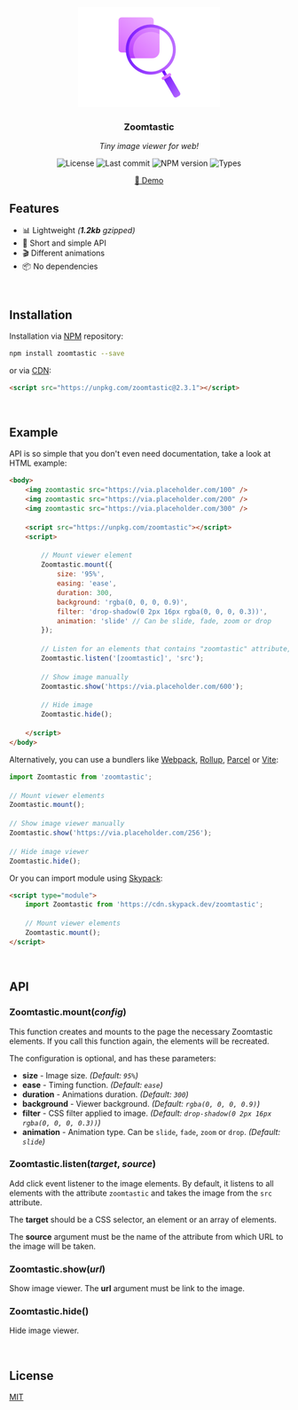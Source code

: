 <p align="center">
	<img src="https://raw.githubusercontent.com/Kirlovon/Zoomtastic/master/assets/logo.png" alt="Zoomtastic Logo" width="256">
</p>

<h3 align="center">Zoomtastic</h3>
<p align="center"><i>Tiny image viewer for web!</i></p>

<p align="center">
	<img src="https://img.shields.io/github/license/Kirlovon/Zoomtastic.svg" alt="License">
	<img src="https://img.shields.io/github/last-commit/Kirlovon/Zoomtastic.svg" alt="Last commit">
	<img src="https://img.shields.io/npm/v/zoomtastic.svg" alt="NPM version">
	<img src="https://img.shields.io/npm/types/zoomtastic.svg" alt="Types">
</p>

<p align="center">
  <a href="https://kirlovon.github.io/zoomtastic/">🔎 Demo</a>
</p>

## Features
- 📊 Lightweight _(***1.2kb*** gzipped)_
- 🥂 Short and simple API
- 🎬 Different animations
- 📦 No dependencies

<br>

## Installation

Installation via [NPM](https://www.npmjs.com/package/zoomtastic) repository:

```bash
npm install zoomtastic --save
```

or via [CDN](https://unpkg.com/):

```html
<script src="https://unpkg.com/zoomtastic@2.3.1"></script>
```

<br>

## Example
API is so simple that you don't even need documentation, take a look at HTML example:
```html
<body>
	<img zoomtastic src="https://via.placeholder.com/100" />
	<img zoomtastic src="https://via.placeholder.com/200" />
	<img zoomtastic src="https://via.placeholder.com/300" />

	<script src="https://unpkg.com/zoomtastic"></script>
	<script>

		// Mount viewer element
		Zoomtastic.mount({
			size: '95%',
			easing: 'ease',
			duration: 300,
			background: 'rgba(0, 0, 0, 0.9)',
			filter: 'drop-shadow(0 2px 16px rgba(0, 0, 0, 0.3))',
			animation: 'slide' // Can be slide, fade, zoom or drop
		});

		// Listen for an elements that contains "zoomtastic" attribute, and use "src" attribute as image source
		Zoomtastic.listen('[zoomtastic]', 'src');

		// Show image manually
		Zoomtastic.show('https://via.placeholder.com/600');

		// Hide image
		Zoomtastic.hide();

	</script>
</body>
```
Alternatively, you can use a bundlers like [Webpack](https://webpack.js.org/), [Rollup](https://rollupjs.org/), [Parcel](https://parceljs.org/) or [Vite](https://vitejs.dev/):
```javascript
import Zoomtastic from 'zoomtastic';

// Mount viewer elements
Zoomtastic.mount();

// Show image viewer manually
Zoomtastic.show('https://via.placeholder.com/256');

// Hide image viewer
Zoomtastic.hide();
```

Or you can import module using [Skypack](https://www.skypack.dev/):
```html
<script type="module">
	import Zoomtastic from 'https://cdn.skypack.dev/zoomtastic';

	// Mount viewer elements
	Zoomtastic.mount();
</script>
```

<br>

## API

### Zoomtastic.mount(_config_)
This function creates and mounts to the page the necessary Zoomtastic elements. If you call this function again, the elements will be recreated.

The configuration is optional, and has these parameters:
* **size** - Image size. _(Default: `95%`)_
* **ease** - Timing function. _(Default: `ease`)_
* **duration** - Animations duration. _(Default: `300`)_
* **background** - Viewer background. _(Default: `rgba(0, 0, 0, 0.9)`)_
* **filter** - CSS filter applied to image. _(Default: `drop-shadow(0 2px 16px rgba(0, 0, 0, 0.3))`)_
* **animation** - Animation type. Can be `slide`, `fade`, `zoom` or `drop`. _(Default: `slide`)_ 

### Zoomtastic.listen(_target_, _source_)
Add click event listener to the image elements. By default, it listens to all elements with the attribute `zoomtastic` and takes the image from the `src` attribute. 

The **target** should be a CSS selector, an element or an array of elements.

The **source** argument must be the name of the attribute from which URL to the image will be taken.

### Zoomtastic.show(_url_)
Show image viewer. The **url** argument must be link to the image.

### Zoomtastic.hide()
Hide image viewer.

<br>

## License
[MIT](https://github.com/Kirlovon/Zoomtastic/blob/master/LICENSE)
